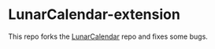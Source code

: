LunarCalendar-extension
=======================

This repo forks the [LunarCalendar](https://github.com/wolfhong/LunarCalendar) repo and fixes some bugs.

